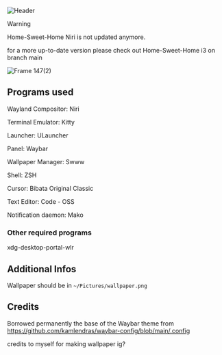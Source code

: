 ![Header](https://github.com/user-attachments/assets/771cfa88-bfaa-486e-a6af-bea3be303bbf)
> [!WARNING]
> Home-Sweet-Home Niri is not updated anymore.
> 
> for a more up-to-date version please check out Home-Sweet-Home i3 on branch main
> 
![Frame 147(2)](https://github.com/user-attachments/assets/d44a7de8-4edc-4422-aee6-18832a599d84)
## Programs used

Wayland Compositor: Niri

Terminal Emulator: Kitty

Launcher: ULauncher

Panel: Waybar

Wallpaper Manager: Swww

Shell: ZSH

Cursor: Bibata Original Classic

Text Editor: Code - OSS

Notification daemon: Mako

### Other required programs

xdg-desktop-portal-wlr
## Additional Infos

Wallpaper should be in `~/Pictures/wallpaper.png`

## Credits

Borrowed permanently the base of the Waybar theme from https://github.com/kamlendras/waybar-config/blob/main/.config

credits to myself for making wallpaper ig?
